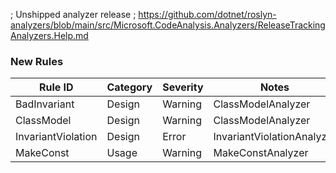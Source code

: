 ﻿; Unshipped analyzer release
; https://github.com/dotnet/roslyn-analyzers/blob/main/src/Microsoft.CodeAnalysis.Analyzers/ReleaseTrackingAnalyzers.Help.md

### New Rules

Rule ID | Category | Severity | Notes
--------|----------|----------|-------
BadInvariant | Design | Warning | ClassModelAnalyzer
ClassModel | Design | Warning | ClassModelAnalyzer
InvariantViolation | Design | Error | InvariantViolationAnalyzer
MakeConst | Usage | Warning | MakeConstAnalyzer